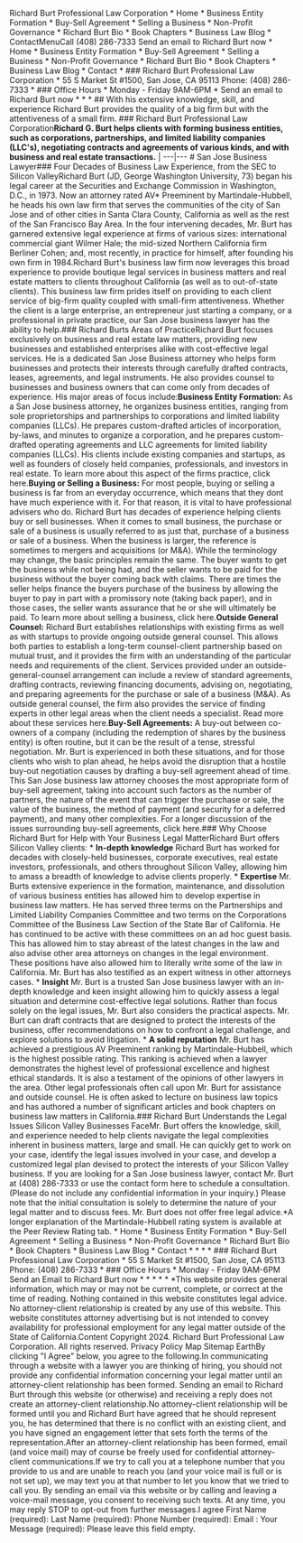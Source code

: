 Richard Burt Professional Law Corporation  * Home  * Business Entity Formation  * Buy-Sell Agreement  * Selling a Business  * Non-Profit Governance  * Richard Burt Bio  * Book Chapters  * Business Law Blog  * ContactMenuCall (408) 286-7333 Send an email to Richard Burt now  * Home  * Business Entity Formation  * Buy-Sell Agreement  * Selling a Business  * Non-Profit Governance  * Richard Burt Bio  * Book Chapters  * Business Law Blog  * Contact  * ### Richard Burt Professional Law Corporation  * 55 S Market St #1500,   San Jose, CA 95113     Phone: (408) 286-7333  * ### Office Hours  * Monday - Friday 9AM-6PM  * Send an email to Richard Burt now    *   *   * ##    With his extensive knowledge, skill, and experience   Richard Burt provides the quality of a big firm   but with the attentiveness of a small firm. ### Richard Burt Professional Law Corporation**Richard G. Burt helps clients with forming business entities, such as corporations, partnerships, and limited liability companies (LLC's), negotiating contracts and agreements of various kinds, and with business and real estate transactions.** |   ---|---    # San Jose Business Lawyer### Four Decades of Business Law Experience, from the SEC to Silicon ValleyRichard Burt (JD, George Washington University, 73) began his legal career at the Securities and Exchange Commission in Washington, D.C., in 1973. Now an attorney rated AV* Preeminent by Martindale-Hubbell, he heads his own law firm that serves the communities of the city of San Jose and of other cities in Santa Clara County, California as well as the rest of the San Francisco Bay Area. In the four intervening decades, Mr. Burt has garnered extensive legal experience at firms of various sizes: international commercial giant Wilmer Hale; the mid-sized Northern California firm Berliner Cohen; and, most recently, in practice for himself, after founding his own firm in 1984.Richard Burt's business law firm now leverages this broad experience to provide boutique legal services in business matters and real estate matters to clients throughout California (as well as to out-of-state clients). This business law firm prides itself on providing to each client service of big-firm quality coupled with small-firm attentiveness. Whether the client is a large enterprise, an entrepreneur just starting a company, or a professional in private practice, our San Jose business lawyer has the ability to help.### Richard Burts Areas of PracticeRichard Burt focuses exclusively on business and real estate law matters, providing new businesses and established enterprises alike with cost-effective legal services. He is a dedicated San Jose Business attorney who helps form businesses and protects their interests through carefully drafted contracts, leases, agreements, and legal instruments. He also provides counsel to businesses and business owners that can come only from decades of experience. His major areas of focus include:**Business Entity Formation:** As a San Jose business attorney, he organizes business entities, ranging from sole proprietorships and partnerships to corporations and limited liability companies (LLCs). He prepares custom-drafted articles of incorporation, by-laws, and minutes to organize a corporation, and he prepares custom-drafted operating agreements and LLC agreements for limited liability companies (LLCs). His clients include existing companies and startups, as well as founders of closely held companies, professionals, and investors in real estate. To learn more about this aspect of the firms practice, click here.**Buying or Selling a Business:** For most people, buying or selling a business is far from an everyday occurrence, which means that they dont have much experience with it. For that reason, it is vital to have professional advisers who do. Richard Burt has decades of experience helping clients buy or sell businesses. When it comes to small business, the purchase or sale of a business is usually referred to as just that, purchase of a business or sale of a business. When the business is larger, the reference is sometimes to mergers and acquisitions (or M&A). While the terminology may change, the basic principles remain the same. The buyer wants to get the business while not being had, and the seller wants to be paid for the business without the buyer coming back with claims. There are times the seller helps finance the buyers purchase of the business by allowing the buyer to pay in part with a promissory note (taking back paper), and in those cases, the seller wants assurance that he or she will ultimately be paid. To learn more about selling a business, click here.**Outside General Counsel:** Richard Burt establishes relationships with existing firms as well as with startups to provide ongoing outside general counsel. This allows both parties to establish a long-term counsel-client partnership based on mutual trust, and it provides the firm with an understanding of the particular needs and requirements of the client. Services provided under an outside-general-counsel arrangement can include a review of standard agreements, drafting contracts, reviewing financing documents, advising on, negotiating, and preparing agreements for the purchase or sale of a business (M&A). As outside general counsel, the firm also provides the service of finding experts in other legal areas when the client needs a specialist. Read more about these services here.**Buy-Sell Agreements:** A buy-out between co-owners of a company (including the redemption of shares by the business entity) is often routine, but it can be the result of a tense, stressful negotiation. Mr. Burt is experienced in both these situations, and for those clients who wish to plan ahead, he helps avoid the disruption that a hostile buy-out negotiation causes by drafting a buy-sell agreement ahead of time. This San Jose business law attorney chooses the most appropriate form of buy-sell agreement, taking into account such factors as the number of partners, the nature of the event that can trigger the purchase or sale, the value of the business, the method of payment (and security for a deferred payment), and many other complexities. For a longer discussion of the issues surrounding buy-sell agreements, click here.### Why Choose Richard Burt for Help with Your Business Legal MatterRichard Burt offers Silicon Valley clients:  * **In-depth knowledge**  Richard Burt has worked for decades with closely-held businesses, corporate executives, real estate investors, professionals, and others throughout Silicon Valley, allowing him to amass a breadth of knowledge to advise clients properly.  * **Expertise**  Mr. Burts extensive experience in the formation, maintenance, and dissolution of various business entities has allowed him to develop expertise in business law matters. He has served three terms on the Partnerships and Limited Liability Companies Committee and two terms on the Corporations Committee of the Business Law Section of the State Bar of California. He has continued to be active with these committees on an ad hoc guest basis. This has allowed him to stay abreast of the latest changes in the law and also advise other area attorneys on changes in the legal environment. These positions have also allowed him to literally write some of the law in California. Mr. Burt has also testified as an expert witness in other attorneys cases.  * **Insight**  Mr. Burt is a trusted San Jose business lawyer with an in-depth knowledge and keen insight allowing him to quickly assess a legal situation and determine cost-effective legal solutions. Rather than focus solely on the legal issues, Mr. Burt also considers the practical aspects. Mr. Burt can draft contracts that are designed to protect the interests of the business, offer recommendations on how to confront a legal challenge, and explore solutions to avoid litigation.  * **A solid reputation**  Mr. Burt has achieved a prestigious AV Preeminent ranking by Martindale-Hubbell, which is the highest possible rating. This ranking is achieved when a lawyer demonstrates the highest level of professional excellence and highest ethical standards. It is also a testament of the opinions of other lawyers in the area. Other legal professionals often call upon Mr. Burt for assistance and outside counsel. He is often asked to lecture on business law topics and has authored a number of significant articles and book chapters on business law matters in California.### Richard Burt Understands the Legal Issues Silicon Valley Businesses FaceMr. Burt offers the knowledge, skill, and experience needed to help clients navigate the legal complexities inherent in business matters, large and small. He can quickly get to work on your case, identify the legal issues involved in your case, and develop a customized legal plan devised to protect the interests of your Silicon Valley business. If you are looking for a San Jose business lawyer, contact Mr. Burt at (408) 286-7333 or use the contact form here to schedule a consultation. (Please do not include any confidential information in your inquiry.) Please note that the initial consultation is solely to determine the nature of your legal matter and to discuss fees. Mr. Burt does not offer free legal advice.*A longer explanation of the Martindale-Hubbell rating system is available at the Peer Review Rating tab.  * Home  * Business Entity Formation  * Buy-Sell Agreement  * Selling a Business  * Non-Profit Governance  * Richard Burt Bio  * Book Chapters  * Business Law Blog  * Contact  *   *   *   * ### Richard Burt Professional Law Corporation  * 55 S Market St #1500,   San Jose, CA 95113  Phone: (408) 286-7333  * ### Office Hours  * Monday - Friday 9AM-6PM    Send an Email to Richard Burt now  *   *   * * * *This website provides general information, which may or may not be current, complete, or correct at the time of reading. Nothing contained in this website constitutes legal advice. No attorney-client relationship is created by any use of this website. This website constitutes attorney advertising but is not intended to convey availability for professional employment for any legal matter outside of the State of California.Content Copyright 2024. Richard Burt Professional Law Corporation. All rights reserved. Privacy Policy Map Sitemap EarthBy clicking "I Agree" below, you agree to the following.In communicating through a website with a lawyer you are thinking of hiring, you should not provide any confidential information concerning your legal matter until an attorney-client relationship has been formed. Sending an email to Richard Burt through this website (or otherwise) and receiving a reply does not create an attorney-client relationship.No attorney-client relationship will be formed until you and Richard Burt have agreed that he should represent you, he has determined that there is no conflict with an existing client, and you have signed an engagement letter that sets forth the terms of the representation.After an attorney-client relationship has been formed, email (and voice mail) may of course be freely used for confidential attorney-client communications.If we try to call you at a telephone number that you provide to us and are unable to reach you (and your voice mail is full or is not set up), we may text you at that number to let you know that we tried to call you. By sending an email via this website or by calling and leaving a voice-mail message, you consent to receiving such texts. At any time, you may reply STOP to opt-out from further messages.I agree First Name (required):  Last Name (required):  Phone Number (required):  Email :  Your Message (required):  Please leave this field empty. 